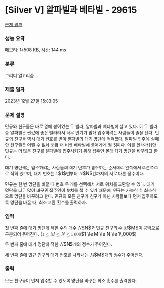 # [Silver V] 알파빌과 베타빌 - 29615 

[문제 링크](https://www.acmicpc.net/problem/29615) 

### 성능 요약

메모리: 14508 KB, 시간: 144 ms

### 분류

그리디 알고리즘

### 제출 일자

2023년 12월 27일 15:03:05

### 문제 설명

<p>민규와 친구들은 바로 옆에 붙어있는 두 빌라, 알파빌과 베타빌에 살고 있다. 이 두 빌라 중 알파빌은 싼값에 좋은 빌라라서 너무 인기가 많아 입주하려는 사람들이 줄을 선다. 민규의 친구들 역시 대기 번호를 받아 알파빌의 대기 명단에 적혀있다. 알파빌 입주에 실패한 친구들은 어쩔 수 없이 조금 더 비싼 베타빌에 들어가게 될 것이다. 이를 안타까워한 민규는 더 많은 친구를 알파빌에 입주시키기 위해 집주인 몰래 대기 명단을 바꾸려고 한다.</p>

<p>대기 명단에는 입주하려는 사람들의 대기 번호가 입주하는 순서대로 왼쪽에서 오른쪽으로 적혀 있으며, 대기 번호는 <mjx-container class="MathJax" jax="CHTML" style="font-size: 109%; position: relative;"><mjx-math class="MJX-TEX" aria-hidden="true"><mjx-mn class="mjx-n"><mjx-c class="mjx-c31"></mjx-c></mjx-mn></mjx-math><mjx-assistive-mml unselectable="on" display="inline"><math xmlns="http://www.w3.org/1998/Math/MathML"><mn>1</mn></math></mjx-assistive-mml><span aria-hidden="true" class="no-mathjax mjx-copytext">$1$</span></mjx-container>번부터 <mjx-container class="MathJax" jax="CHTML" style="font-size: 109%; position: relative;"><mjx-math class="MJX-TEX" aria-hidden="true"><mjx-mi class="mjx-i"><mjx-c class="mjx-c1D441 TEX-I"></mjx-c></mjx-mi></mjx-math><mjx-assistive-mml unselectable="on" display="inline"><math xmlns="http://www.w3.org/1998/Math/MathML"><mi>N</mi></math></mjx-assistive-mml><span aria-hidden="true" class="no-mathjax mjx-copytext">$N$</span></mjx-container>번까지의 서로 다른 정수이다.</p>

<p>민규는 한 번 명단을 바꿀 때 번호 두 개를 선택해서 서로 위치를 교환할 수 있다. 대기 명단을 너무 많이 바꾸면 집주인이 눈치를 챌 수 있기 때문에, 민규는 가능한 한 최소한으로 명단을 바꾸려고 한다. 민규의 모든 친구가 친구가 아닌 사람들보다 먼저 입주하도록 명단을 바꿀 때, 최소 교환 횟수를 출력하자.</p>

### 입력 

 <p>첫 번째 줄에 대기 명단에 적힌 수의 개수 <mjx-container class="MathJax" jax="CHTML" style="font-size: 109%; position: relative;"><mjx-math class="MJX-TEX" aria-hidden="true"><mjx-mi class="mjx-i"><mjx-c class="mjx-c1D441 TEX-I"></mjx-c></mjx-mi></mjx-math><mjx-assistive-mml unselectable="on" display="inline"><math xmlns="http://www.w3.org/1998/Math/MathML"><mi>N</mi></math></mjx-assistive-mml><span aria-hidden="true" class="no-mathjax mjx-copytext">$N$</span></mjx-container>과 민규 친구의 수 <mjx-container class="MathJax" jax="CHTML" style="font-size: 109%; position: relative;"><mjx-math class="MJX-TEX" aria-hidden="true"><mjx-mi class="mjx-i"><mjx-c class="mjx-c1D440 TEX-I"></mjx-c></mjx-mi></mjx-math><mjx-assistive-mml unselectable="on" display="inline"><math xmlns="http://www.w3.org/1998/Math/MathML"><mi>M</mi></math></mjx-assistive-mml><span aria-hidden="true" class="no-mathjax mjx-copytext">$M$</span></mjx-container>이 공백으로 구분되어 주어진다. (<mjx-container class="MathJax" jax="CHTML" style="font-size: 109%; position: relative;"><mjx-math class="MJX-TEX" aria-hidden="true"><mjx-mn class="mjx-n"><mjx-c class="mjx-c31"></mjx-c></mjx-mn><mjx-mo class="mjx-n" space="4"><mjx-c class="mjx-c2264"></mjx-c></mjx-mo><mjx-mi class="mjx-i" space="4"><mjx-c class="mjx-c1D440 TEX-I"></mjx-c></mjx-mi><mjx-mo class="mjx-n" space="4"><mjx-c class="mjx-c2264"></mjx-c></mjx-mo><mjx-mi class="mjx-i" space="4"><mjx-c class="mjx-c1D441 TEX-I"></mjx-c></mjx-mi><mjx-mo class="mjx-n" space="4"><mjx-c class="mjx-c2264"></mjx-c></mjx-mo><mjx-mn class="mjx-n" space="4"><mjx-c class="mjx-c31"></mjx-c></mjx-mn><mjx-mstyle><mjx-mspace style="width: 0.167em;"></mjx-mspace></mjx-mstyle><mjx-mn class="mjx-n"><mjx-c class="mjx-c30"></mjx-c><mjx-c class="mjx-c30"></mjx-c><mjx-c class="mjx-c30"></mjx-c></mjx-mn></mjx-math><mjx-assistive-mml unselectable="on" display="inline"><math xmlns="http://www.w3.org/1998/Math/MathML"><mn>1</mn><mo>≤</mo><mi>M</mi><mo>≤</mo><mi>N</mi><mo>≤</mo><mn>1</mn><mstyle scriptlevel="0"><mspace width="0.167em"></mspace></mstyle><mn>000</mn></math></mjx-assistive-mml><span aria-hidden="true" class="no-mathjax mjx-copytext">$1 \le M \le N \le 1\,000$</span></mjx-container>) </p>

<p>두 번째 줄에 대기 명단에 적힌 <mjx-container class="MathJax" jax="CHTML" style="font-size: 109%; position: relative;"><mjx-math class="MJX-TEX" aria-hidden="true"><mjx-mi class="mjx-i"><mjx-c class="mjx-c1D441 TEX-I"></mjx-c></mjx-mi></mjx-math><mjx-assistive-mml unselectable="on" display="inline"><math xmlns="http://www.w3.org/1998/Math/MathML"><mi>N</mi></math></mjx-assistive-mml><span aria-hidden="true" class="no-mathjax mjx-copytext">$N$</span></mjx-container>개의 정수가 주어진다.</p>

<p>세 번째 줄에 민규 친구의 대기 번호를 나타내는 <mjx-container class="MathJax" jax="CHTML" style="font-size: 109%; position: relative;"><mjx-math class="MJX-TEX" aria-hidden="true"><mjx-mi class="mjx-i"><mjx-c class="mjx-c1D440 TEX-I"></mjx-c></mjx-mi></mjx-math><mjx-assistive-mml unselectable="on" display="inline"><math xmlns="http://www.w3.org/1998/Math/MathML"><mi>M</mi></math></mjx-assistive-mml><span aria-hidden="true" class="no-mathjax mjx-copytext">$M$</span></mjx-container>개의 정수가 주어진다.</p>

### 출력 

 <p>모든 친구들이 먼저 입주할 수 있도록 명단을 바꾸는 최소 횟수를 출력한다.</p>

